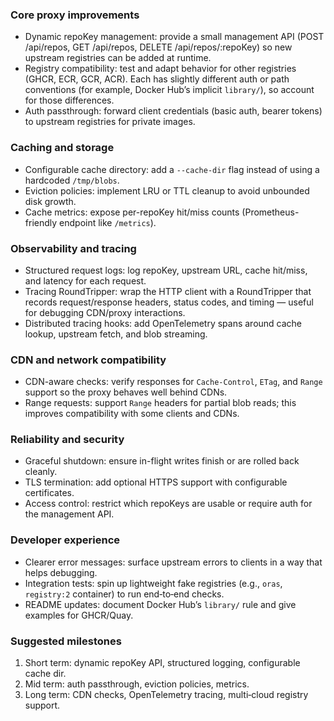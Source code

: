 ### Core proxy improvements
- Dynamic repoKey management: provide a small management API (POST /api/repos, GET /api/repos, DELETE /api/repos/:repoKey) so new upstream registries can be added at runtime.
- Registry compatibility: test and adapt behavior for other registries (GHCR, ECR, GCR, ACR). Each has slightly different auth or path conventions (for example, Docker Hub’s implicit `library/`), so account for those differences.
- Auth passthrough: forward client credentials (basic auth, bearer tokens) to upstream registries for private images.

### Caching and storage
- Configurable cache directory: add a `--cache-dir` flag instead of using a hardcoded `/tmp/blobs`.
- Eviction policies: implement LRU or TTL cleanup to avoid unbounded disk growth.
- Cache metrics: expose per-repoKey hit/miss counts (Prometheus-friendly endpoint like `/metrics`).

### Observability and tracing
- Structured request logs: log repoKey, upstream URL, cache hit/miss, and latency for each request.
- Tracing RoundTripper: wrap the HTTP client with a RoundTripper that records request/response headers, status codes, and timing — useful for debugging CDN/proxy interactions.
- Distributed tracing hooks: add OpenTelemetry spans around cache lookup, upstream fetch, and blob streaming.

### CDN and network compatibility
- CDN-aware checks: verify responses for `Cache-Control`, `ETag`, and `Range` support so the proxy behaves well behind CDNs.
- Range requests: support `Range` headers for partial blob reads; this improves compatibility with some clients and CDNs.

### Reliability and security
- Graceful shutdown: ensure in-flight writes finish or are rolled back cleanly.
- TLS termination: add optional HTTPS support with configurable certificates.
- Access control: restrict which repoKeys are usable or require auth for the management API.

### Developer experience
- Clearer error messages: surface upstream errors to clients in a way that helps debugging.
- Integration tests: spin up lightweight fake registries (e.g., `oras`, `registry:2` container) to run end‑to‑end checks.
- README updates: document Docker Hub’s `library/` rule and give examples for GHCR/Quay.

### Suggested milestones
1. Short term: dynamic repoKey API, structured logging, configurable cache dir.
2. Mid term: auth passthrough, eviction policies, metrics.
3. Long term: CDN checks, OpenTelemetry tracing, multi‑cloud registry support.

